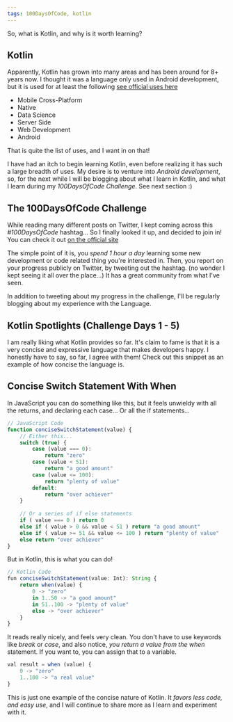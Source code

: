 ```yaml
---
tags: 100DaysOfCode, kotlin
---
```


So, what is Kotlin, and why is it worth learning?

## Kotlin

Apparently, Kotlin has grown into many areas and has been around for 8+ years now.  I thought it was a language only used in Android development, but it is used for at least the following [see official uses here](https://kotlinlang.org/)
- Mobile Cross-Platform
- Native
- Data Science
- Server Side
- Web Development
- Android

That is quite the list of uses, and I want in on that!

I have had an itch to begin learning Kotlin, even before realizing it has such a large breadth of uses.  My desire is to venture into _Android development_, so, for the next while I will be blogging about what I learn in Kotlin, and what I learn during my _100DaysOfCode Challenge_.  See next section :)

## The 100DaysOfCode Challenge

While reading many different posts on Twitter, I kept coming across this _#100DaysOfCode_ hashtag...  So I finally looked it up, and decided to join in!  You can check it out [on the official site](https://www.100daysofcode.com/)

The simple point of it is, you _spend 1 hour a day_ learning some new development or code related thing you're interested in.  Then, you report on your progress publicly on Twitter, by tweeting out the hashtag.  (no wonder I kept seeing it all over the place...)  It has a great community from what I've seen.

In addition to tweeting about my progress in the challenge, I'll be regularly blogging about my experience with the Language.

## Kotlin Spotlights (Challenge Days 1 - 5)

I am really liking what Kotlin provides so far.  It's claim to fame is that it is a very concise and expressive language that makes developers happy.  I honestly have to say, so far, I agree with them!  Check out this snippet as an example of how concise the language is.

## Concise Switch Statement With When

In JavaScript you can do something like this, but it feels unwieldy with all the returns, and declaring each case...  Or all the if statements...

```js
// JavaScript Code
function conciseSwitchStatement(value) {
    // Either this...
    switch (true) {
        case (value === 0):
            return "zero"
        case (value < 51):
            return "a good amount"
        case (value <= 100):
            return "plenty of value"
        default:
            return "over achiever"
    }
    
    // Or a series of if else statements
    if ( value === 0 ) return 0
    else if ( value > 0 && value < 51 ) return "a good amount"
    else if ( value >= 51 && value <= 100 ) return "plenty of value"
    else return "over achiever"
}
```

But in Kotlin, this is what you can do!
```js
// Kotlin Code
fun conciseSwitchStatement(value: Int): String {
    return when(value) {
        0 -> "zero"
        in 1..50 -> "a good amount"
        in 51..100 -> "plenty of value"
        else -> "over achiever"
    }
}
```

It reads really nicely, and feels very clean. You don't have to use keywords like _break_ or _case_, and also notice, _you return a value from the when_ statement.  If you want to, you can assign that to a variable.

```js
val result = when (value) {
    0 -> "zero"
    1..100 -> "a real value"
}
```

This is just one example of the concise nature of Kotlin.  It _favors less code, and easy use_, and I will continue to share more as I learn and experiment with it.